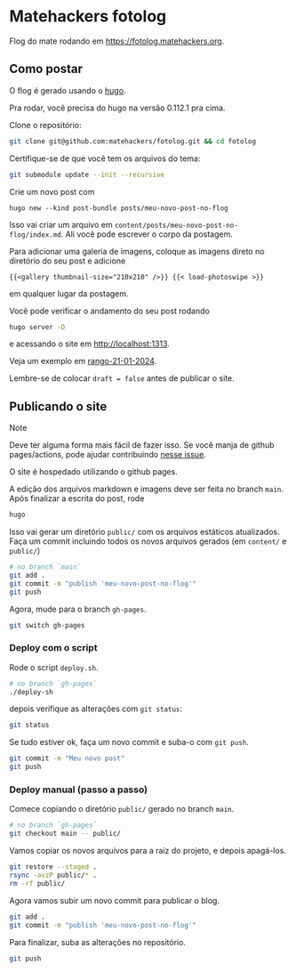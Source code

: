 # Matehackers fotolog

Flog do mate rodando em <https://fotolog.matehackers.org>.

## Como postar

O flog é gerado usando o [hugo](https://gohugo.io/).

Pra rodar, você precisa do hugo na versão 0.112.1 pra cima.

Clone o repositório:

```bash
git clone git@github.com:matehackers/fotolog.git && cd fotolog
```

Certifique-se de que você tem os arquivos do tema:

```bash
git submodule update --init --recursive
```

Crie um novo post com

```
hugo new --kind post-bundle posts/meu-novo-post-no-flog
```

Isso vai criar um arquivo em `content/posts/meu-novo-post-no-flog/index.md`. Ali você pode escrever o corpo da postagem.

Para adicionar uma galeria de imagens, coloque as imagens direto no diretório do seu post e adicione

```
{{<gallery thumbnail-size="210x210" />}} {{< load-photoswipe >}}
```

em qualquer lugar da postagem.

Você pode verificar o andamento do seu post rodando

```bash
hugo server -D
```

e acessando o site em <http://localhost:1313>.

Veja um exemplo em [rango-21-01-2024](./content/posts/rango-21-01-2024/index.md).

Lembre-se de colocar `draft = false` antes de publicar o site.

## Publicando o site

> [!NOTE]
> Deve ter alguma forma mais fácil de fazer isso. Se você manja de github pages/actions, pode ajudar contribuindo [nesse issue](https://github.com/matehackers/fotolog/issues/1).

O site é hospedado utilizando o github pages.

A edição dos arquivos markdown e imagens deve ser feita no branch `main`. Após finalizar a escrita do post, rode

```bash
hugo
```

Isso vai gerar um diretório `public/` com os arquivos estáticos atualizados. Faça um commit incluindo todos os novos arquivos gerados (em `content/` e `public/`)

```bash
# no branch `main`
git add .
git commit -m "publish 'meu-novo-post-no-flog'"
git push
```

Agora, mude para o branch `gh-pages`.

```bash
git switch gh-pages
```

### Deploy com o script

Rode o script `deploy.sh`.

```bash
# no branch `gh-pages`
./deploy-sh
```

depois verifique as alterações com `git status`:

```bash
git status
```

Se tudo estiver ok, faça um novo commit e suba-o com `git push`.

```bash
git commit -m "Meu novo post"
git push
```

### Deploy manual (passo a passo)

Comece copiando o diretório `public/` gerado no branch `main`.

```bash
# no branch `gh-pages`
git checkout main -- public/
```

Vamos copiar os novos arquivos para a raíz do projeto, e depois apagá-los.

```bash
git restore --staged .
rsync -avzP public/* .
rm -rf public/
```

Agora vamos subir um novo commit para publicar o blog.

```bash
git add .
git commit -m "publish 'meu-novo-post-no-flog'"
```

Para finalizar, suba as alterações no repositório.

```bash
git push
```

